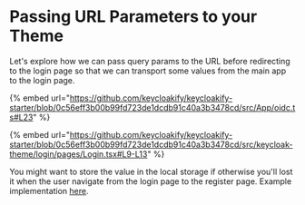 # Passing URL Parameters to your Theme

Let's explore how we can pass query params to the URL before redirecting to the login page so that we can transport some values from the main app to the login page.

{% embed url="https://github.com/keycloakify/keycloakify-starter/blob/0c56eff3b00b99fd723de1dcdb91c40a3b3478cd/src/App/oidc.ts#L23" %}

{% embed url="https://github.com/keycloakify/keycloakify-starter/blob/0c56eff3b00b99fd723de1dcdb91c40a3b3478cd/src/keycloak-theme/login/pages/Login.tsx#L9-L13" %}

You might want to store the value in the local storage if otherwise you'll lost it when the user navigate from the login page to the register page. Example implementation [here](https://github.com/InseeFrLab/onyxia/blob/40d393973398f5bbcea60d7cd9a9a9e0267bd273/web/src/keycloak-theme/login/onyxiaInstancePublicUrl.ts#L6-L28).
